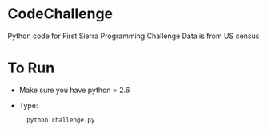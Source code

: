 # CodeChallenge
Python code for First Sierra Programming Challenge
Data is from US census

# To Run
* Make sure you have python > 2.6
* Type: 

        python challenge.py
